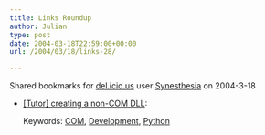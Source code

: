 ```yaml
---
title: Links Roundup
author: Julian
type: post
date: 2004-03-18T22:59:00+00:00
url: /2004/03/18/links-28/

---
```

Shared bookmarks for [del.icio.us][1] user  [Synesthesia][2] on 2004-3-18

  * [[Tutor] creating a non-COM DLL][3]:
   
    Keywords: [COM][4], [Development][5], [Python][6]

 [1]: http://del.icio.us/
 [2]: http://del.icio.us/synesthesia
 [3]: http://mail.python.org/pipermail/tutor/2002-November/018594.html "http://mail.python.org/pipermail/tutor/2002-November/018594.html"
 [4]: http://del.icio.us/synesthesia/COM
 [5]: http://del.icio.us/synesthesia/Development
 [6]: http://del.icio.us/synesthesia/Python